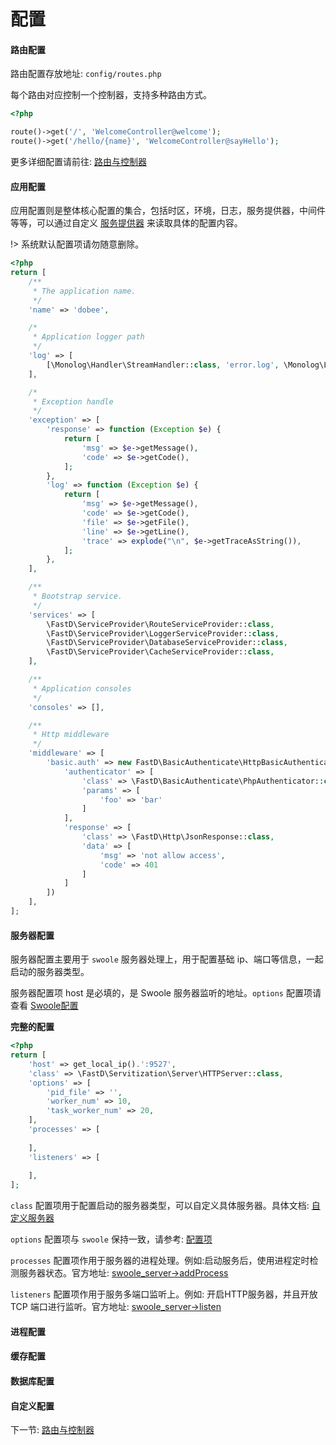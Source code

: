 # 配置

#### 路由配置 

路由配置存放地址: `config/routes.php`

每个路由对应控制一个控制器，支持多种路由方式。

```php
<?php

route()->get('/', 'WelcomeController@welcome');
route()->get('/hello/{name}', 'WelcomeController@sayHello');

```

更多详细配置请前往: [路由与控制器](zh-cn/basic/2-2-routing-and-controllers.md)

#### 应用配置

应用配置则是整体核心配置的集合，包括时区，环境，日志，服务提供器，中间件等等，可以通过自定义 [服务提供器](zh-cn/basic/3-8-service-provider.md) 来读取具体的配置内容。

!> 系统默认配置项请勿随意删除。

```php
<?php
return [
    /**
     * The application name.
     */
    'name' => 'dobee',

    /*
     * Application logger path
     */
    'log' => [
        [\Monolog\Handler\StreamHandler::class, 'error.log', \Monolog\Logger::ERROR]
    ],

    /*
     * Exception handle
     */
    'exception' => [
        'response' => function (Exception $e) {
            return [
                'msg' => $e->getMessage(),
                'code' => $e->getCode(),
            ];
        },
        'log' => function (Exception $e) {
            return [
                'msg' => $e->getMessage(),
                'code' => $e->getCode(),
                'file' => $e->getFile(),
                'line' => $e->getLine(),
                'trace' => explode("\n", $e->getTraceAsString()),
            ];
        },
    ],

    /**
     * Bootstrap service.
     */
    'services' => [
        \FastD\ServiceProvider\RouteServiceProvider::class,
        \FastD\ServiceProvider\LoggerServiceProvider::class,
        \FastD\ServiceProvider\DatabaseServiceProvider::class,
        \FastD\ServiceProvider\CacheServiceProvider::class,
    ],

    /**
     * Application consoles
     */
    'consoles' => [],

    /**
     * Http middleware
     */
    'middleware' => [
        'basic.auth' => new FastD\BasicAuthenticate\HttpBasicAuthentication([
            'authenticator' => [
                'class' => \FastD\BasicAuthenticate\PhpAuthenticator::class,
                'params' => [
                    'foo' => 'bar'
                ]
            ],
            'response' => [
                'class' => \FastD\Http\JsonResponse::class,
                'data' => [
                    'msg' => 'not allow access',
                    'code' => 401
                ]
            ]
        ])
    ],
];
```

#### 服务器配置

服务器配置主要用于 `swoole` 服务器处理上，用于配置基础 ip、端口等信息，一起启动的服务器类型。

服务器配置项 host 是必填的，是 Swoole 服务器监听的地址。`options` 配置项请查看 [Swoole配置](http://wiki.swoole.com/wiki/page/274.html)

**完整的配置**

```php
<?php
return [
    'host' => get_local_ip().':9527',
    'class' => \FastD\Servitization\Server\HTTPServer::class,
    'options' => [
        'pid_file' => '',
        'worker_num' => 10,
        'task_worker_num' => 20,
    ],
    'processes' => [
        
    ],
    'listeners' => [
        
    ],
];
```

`class` 配置项用于配置启动的服务器类型，可以自定义具体服务器。具体文档: [自定义服务器](zh-cn/swoole/8-5-custom-server)

`options` 配置项与 `swoole` 保持一致，请参考: [配置项](https://wiki.swoole.com/wiki/page/274.html)

`processes` 配置项作用于服务器的进程处理。例如:启动服务后，使用进程定时检测服务器状态。官方地址: [swoole_server->addProcess](https://wiki.swoole.com/wiki/page/390.html)

`listeners` 配置项作用于服务多端口监听上。例如: 开启HTTP服务器，并且开放 TCP 端口进行监听。官方地址: [swoole_server->listen](https://wiki.swoole.com/wiki/page/367.html)

#### 进程配置

#### 缓存配置

#### 数据库配置

#### 自定义配置

下一节: [路由与控制器](zh-cn/basic/2-2-routing-and-controllers.md)
